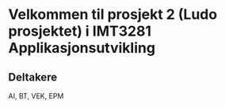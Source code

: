 # Velkommen til prosjekt 2 (Ludo prosjektet) i IMT3281 Applikasjonsutvikling

## Deltakere
AI, BT, VEK, EPM
